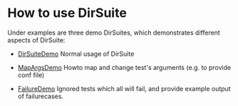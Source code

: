 # How to use DirSuite

Under examples are three demo DirSuites, which demonstrates 
different aspects of DirSuite:

 * [DirSuiteDemo](../examples/src/test/scala/DirSuiteDemo.scala)
   Normal usage of DirSuite

 * [MapArgsDemo](../examples/src/test/scala/MapArgsDemo.scala)
   Howto map and change test's arguments (e.g. to provide conf file)

 * [FailureDemo](../examples/src/test/scala/FailureDemo.scala)
   Ignored tests which all will fail, and provide example output of failurecases.


